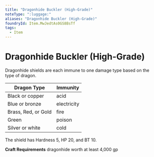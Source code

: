 ```yaml
---
title: "Dragonhide Buckler (High-Grade)"
noteType: ":luggage:"
aliases: "Dragonhide Buckler (High-Grade)"
foundryId: Item.MwJedtAs0GS8BsTf
tags:
  - Item
---
```


# Dragonhide Buckler (High-Grade)

Dragonhide shields are each immune to one damage type based on the type of dragon.

| Dragon Type | Immunity |
| --- | --- |
| Black or copper | acid |
| Blue or bronze | electricity |
| Brass, Red, or Gold | fire |
| Green | poison |
| Silver or white | cold |

The shield has Hardness 5, HP 20, and BT 10.

**Craft Requirements** dragonhide worth at least 4,000 gp
